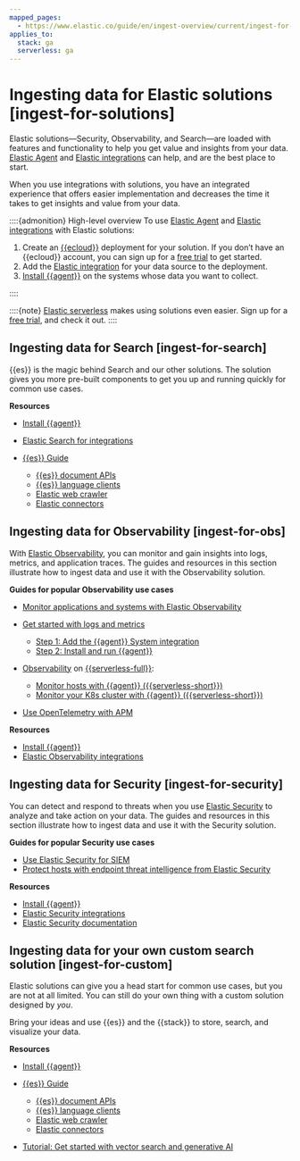 ```yaml
---
mapped_pages:
  - https://www.elastic.co/guide/en/ingest-overview/current/ingest-for-solutions.html
applies_to:
  stack: ga
  serverless: ga
---
```


# Ingesting data for Elastic solutions [ingest-for-solutions]

Elastic solutions—​Security, Observability, and Search—​are loaded with features and functionality to help you get value and insights from your data. [Elastic Agent](https://www.elastic.co/guide/en/fleet/current) and [Elastic integrations](https://docs.elastic.co/en/integrations) can help, and are the best place to start.

When you use integrations with solutions, you have an integrated experience that offers easier implementation and decreases the time it takes to get insights and value from your data.

::::{admonition} High-level overview
To use [Elastic Agent](https://www.elastic.co/guide/en/fleet/current) and [Elastic integrations](https://docs.elastic.co/en/integrations) with Elastic solutions:

1. Create an [{{ecloud}}](https://www.elastic.co/cloud) deployment for your solution. If you don’t have an {{ecloud}} account, you can sign up for a [free trial](https://cloud.elastic.co/registration) to get started.
2. Add the [Elastic integration](https://docs.elastic.co/en/integrations) for your data source to the deployment.
3. [Install {{agent}}](/reference/fleet/install-elastic-agents.md) on the systems whose data you want to collect.

::::


::::{note}
[Elastic serverless](https://docs.elastic.co/serverless) makes using solutions even easier. Sign up for a [free trial](https://docs.elastic.co/serverless/general/sign-up-trial), and check it out.
::::



## Ingesting data for Search [ingest-for-search]

{{es}} is the magic behind Search and our other solutions. The solution gives you more pre-built components to get you up and running quickly for common use cases.

**Resources**

* [Install {{agent}}](/reference/fleet/install-elastic-agents.md)
* [Elastic Search for integrations](https://www.elastic.co/integrations/data-integrations?solution=search)
* [{{es}} Guide](https://www.elastic.co/guide/en/elasticsearch/reference/current)

    * [{{es}} document APIs](https://www.elastic.co/docs/api/doc/elasticsearch/group/endpoint-document)
    * [{{es}} language clients](/reference/elasticsearch-clients/index.md)
    * [Elastic web crawler](https://www.elastic.co/web-crawler)
    * [Elastic connectors](elasticsearch://reference/search-connectors/index.md)



## Ingesting data for Observability [ingest-for-obs]

With [Elastic Observability](https://www.elastic.co/observability), you can monitor and gain insights into logs, metrics, and application traces. The guides and resources in this section illustrate how to ingest data and use it with the Observability solution.

**Guides for popular Observability use cases**

* [Monitor applications and systems with Elastic Observability](/solutions/observability/get-started/quickstart-monitor-hosts-with-elastic-agent.md)
* [Get started with logs and metrics](/solutions/observability/infra-and-hosts/get-started-with-system-metrics.md)

    * [Step 1: Add the {{agent}} System integration](/solutions/observability/infra-and-hosts/get-started-with-system-metrics.md#add-system-integration)
    * [Step 2: Install and run {{agent}}](/solutions/observability/infra-and-hosts/get-started-with-system-metrics.md#add-agent-to-fleet)

* [Observability](https://docs.elastic.co/serverless/observability/what-is-observability-serverless) on [{{serverless-full}}](https://docs.elastic.co/serverless):

    * [Monitor hosts with {{agent}} ({{serverless-short}})](https://docs.elastic.co/serverless/observability/quickstarts/monitor-hosts-with-elastic-agent)
    * [Monitor your K8s cluster with {{agent}} ({{serverless-short}})](https://docs.elastic.co/serverless/observability/quickstarts/k8s-logs-metrics)

* [Use OpenTelemetry with APM](/solutions/observability/apm/use-opentelemetry-with-apm.md)


**Resources**

* [Install {{agent}}](/reference/fleet/install-elastic-agents.md)
* [Elastic Observability integrations](https://www.elastic.co/integrations/data-integrations?solution=observability)


## Ingesting data for Security [ingest-for-security]

You can detect and respond to threats when you use [Elastic Security](https://www.elastic.co/security) to analyze and take action on your data. The guides and resources in this section illustrate how to ingest data and use it with the Security solution.

**Guides for popular Security use cases**

* [Use Elastic Security for SIEM](https://www.elastic.co/getting-started/security/detect-threats-in-my-data-with-siem)
* [Protect hosts with endpoint threat intelligence from Elastic Security](https://www.elastic.co/getting-started/security/secure-my-hosts-with-endpoint-security)

**Resources**

* [Install {{agent}}](/reference/fleet/install-elastic-agents.md)
* [Elastic Security integrations](https://www.elastic.co/integrations/data-integrations?solution=search)
* [Elastic Security documentation](/solutions/security.md)


## Ingesting data for your own custom search solution [ingest-for-custom]

Elastic solutions can give you a head start for common use cases, but you are not at all limited. You can still do your own thing with a custom solution designed by *you*.

Bring your ideas and use {{es}} and the {{stack}} to store, search, and visualize your data.

**Resources**

* [Install {{agent}}](/reference/fleet/install-elastic-agents.md)
* [{{es}} Guide](https://www.elastic.co/guide/en/elasticsearch/reference/current)

    * [{{es}} document APIs](https://www.elastic.co/docs/api/doc/elasticsearch/group/endpoint-document)
    * [{{es}} language clients](/reference/elasticsearch-clients/index.md)
    * [Elastic web crawler](https://www.elastic.co/web-crawler)
    * [Elastic connectors](elasticsearch://reference/search-connectors/index.md)

* [Tutorial: Get started with vector search and generative AI](https://www.elastic.co/guide/en/starting-with-the-elasticsearch-platform-and-its-solutions/current/getting-started-general-purpose.html)
